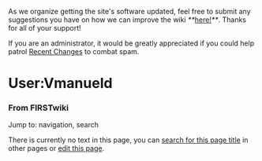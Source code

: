 As we organize getting the site's software updated, feel free to submit any
suggestions you have on how we can improve the wiki
_**_[here!](/index.php/User:Hallry/Suggestions "User:Hallry/Suggestions"
)_**_. Thanks for all of your support!

If you are an administrator, it would be greatly appreciated if you could help
patrol [Recent Changes](/index.php/Special:Recentchanges
"Special:Recentchanges" ) to combat spam.

# User:Vmanueld

### From FIRSTwiki

Jump to: navigation, search

There is currently no text in this page, you can [search for this page
title](/index.php/Special:Search/Vmanueld "Special:Search/Vmanueld" ) in other
pages or [edit this
page](http://www.firstwiki.net/index.php?title=User:Vmanueld&action=edit
"http://www.firstwiki.net/index.php?title=User:Vmanueld&action=edit" ).

